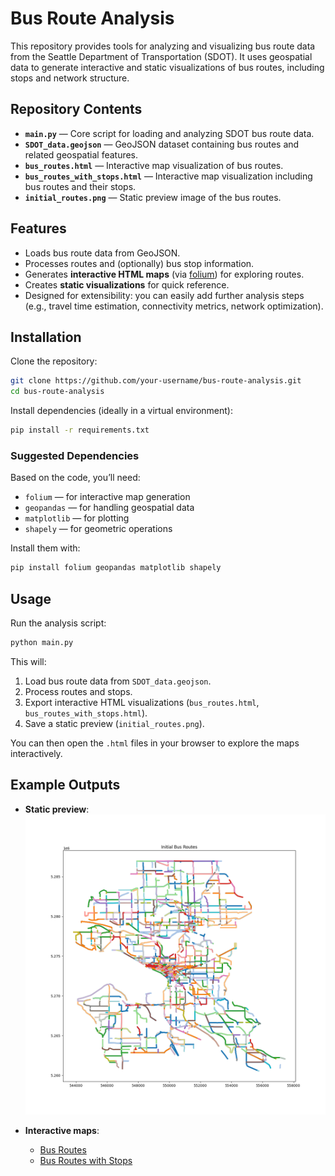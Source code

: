 # Bus Route Analysis
This repository provides tools for analyzing and visualizing bus route data from the Seattle Department of Transportation (SDOT). It uses geospatial data to generate interactive and static visualizations of bus routes, including stops and network structure.

## Repository Contents
- **`main.py`** — Core script for loading and analyzing SDOT bus route data.  
- **`SDOT_data.geojson`** — GeoJSON dataset containing bus routes and related geospatial features.  
- **`bus_routes.html`** — Interactive map visualization of bus routes.  
- **`bus_routes_with_stops.html`** — Interactive map visualization including bus routes and their stops.  
- **`initial_routes.png`** — Static preview image of the bus routes.  

## Features

- Loads bus route data from GeoJSON.  
- Processes routes and (optionally) bus stop information.  
- Generates **interactive HTML maps** (via [folium](https://python-visualization.github.io/folium/)) for exploring routes.  
- Creates **static visualizations** for quick reference.  
- Designed for extensibility: you can easily add further analysis steps (e.g., travel time estimation, connectivity metrics, network optimization).  

## Installation

Clone the repository:

```bash
git clone https://github.com/your-username/bus-route-analysis.git
cd bus-route-analysis
````

Install dependencies (ideally in a virtual environment):

```bash
pip install -r requirements.txt
```

### Suggested Dependencies

Based on the code, you’ll need:

* `folium` — for interactive map generation
* `geopandas` — for handling geospatial data
* `matplotlib` — for plotting
* `shapely` — for geometric operations

Install them with:

```bash
pip install folium geopandas matplotlib shapely
```

## Usage

Run the analysis script:

```bash
python main.py
```

This will:

1. Load bus route data from `SDOT_data.geojson`.
2. Process routes and stops.
3. Export interactive HTML visualizations (`bus_routes.html`, `bus_routes_with_stops.html`).
4. Save a static preview (`initial_routes.png`).

You can then open the `.html` files in your browser to explore the maps interactively.

## Example Outputs

* **Static preview**:
  ![Initial Routes](initial_routes.png)

* **Interactive maps**:

  * [Bus Routes](bus_routes.html)
  * [Bus Routes with Stops](bus_routes_with_stops.html)
